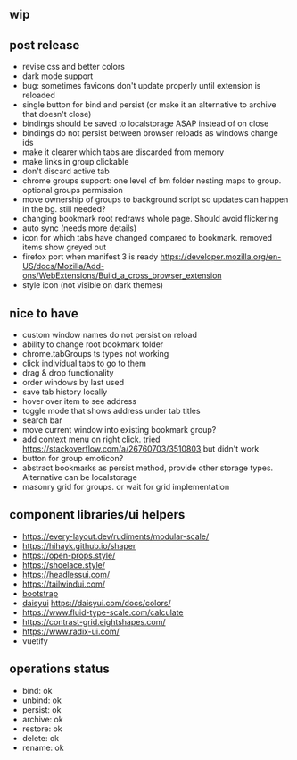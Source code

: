 ## wip

## post release
- revise css and better colors
- dark mode support
- bug: sometimes favicons don't update properly until extension is reloaded
- single button for bind and persist (or make it an alternative to archive that doesn't close)
- bindings should be saved to localstorage ASAP instead of on close
- bindings do not persist between browser reloads as windows change ids
- make it clearer which tabs are discarded from memory
- make links in group clickable
- don't discard active tab
- chrome groups support: one level of bm folder nesting maps to group. optional groups permission
- move ownership of groups to background script so updates can happen in the bg. still needed?
- changing bookmark root redraws whole page. Should avoid flickering
- auto sync (needs more details)
- icon for which tabs have changed compared to bookmark. removed items show greyed out
- firefox port when manifest 3 is ready https://developer.mozilla.org/en-US/docs/Mozilla/Add-ons/WebExtensions/Build_a_cross_browser_extension
- style icon (not visible on dark themes)

## nice to have
- custom window names do not persist on reload
- ability to change root bookmark folder
- chrome.tabGroups ts types not working
- click individual tabs to go to them
- drag & drop functionality
- order windows by last used
- save tab history locally
- hover over item to see address
- toggle mode that shows address under tab titles
- search bar
- move current window into existing bookmark group?
- add context menu on right click. tried https://stackoverflow.com/a/26760703/3510803 but didn't work 
- button for group emoticon?
- abstract bookmarks as persist method, provide other storage types. Alternative can be localstorage
- masonry grid for groups. or wait for grid implementation
  
## component libraries/ui helpers
- https://every-layout.dev/rudiments/modular-scale/
- https://hihayk.github.io/shaper
- https://open-props.style/
- https://shoelace.style/
- https://headlessui.com/
- https://tailwindui.com/
- [bootstrap](https://getbootstrap.com/docs/5.3/examples/)
- [daisyui](https://daisyui.com/theme-generator/) https://daisyui.com/docs/colors/
- https://www.fluid-type-scale.com/calculate
- https://contrast-grid.eightshapes.com/
- https://www.radix-ui.com/
- vuetify


## operations status
- bind: ok
- unbind: ok
- persist: ok
- archive: ok
- restore: ok
- delete: ok
- rename: ok